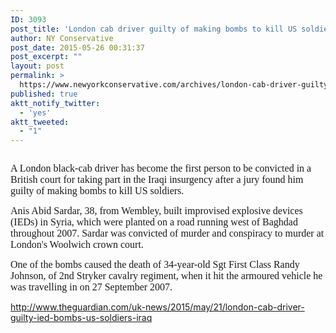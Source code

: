 ```yaml
---
ID: 3093
post_title: 'London cab driver guilty of making bombs to kill US soldiers #WakeUpUK #WakeUpAmerica'
author: NY Conservative
post_date: 2015-05-26 00:31:37
post_excerpt: ""
layout: post
permalink: >
  https://www.newyorkconservative.com/archives/london-cab-driver-guilty-of-making-bombs-to-kill-us-soldiers-wakeupuk-wakeupamerica/
published: true
aktt_notify_twitter:
  - 'yes'
aktt_tweeted:
  - "1"
---
```

<p><img src="http://www.newyorkconservative.com/wp-content/uploads/2015/05/052615_0431_Londoncabdr1.jpg" alt=""/>
	</p><p><span style="font-family:Times New Roman; font-size:12pt">A London black-cab driver has become the first person to be convicted in a British court for taking part in the Iraqi insurgency after a jury found him guilty of making bombs to kill US soldiers.
</span></p><p><span style="font-family:Times New Roman; font-size:12pt">Anis Abid Sardar, 38, from Wembley, built improvised explosive devices (IEDs) in Syria, which were planted on a road running west of Baghdad throughout 2007. Sardar was convicted of murder and conspiracy to murder at London's Woolwich crown court.
</span></p><p><span style="font-family:Times New Roman; font-size:12pt">One of the bombs caused the death of 34-year-old Sgt First Class Randy Johnson, of 2nd Stryker cavalry regiment, when it hit the armoured vehicle he was travelling in on 27 September 2007.
</span></p><p><a href="http://www.theguardian.com/uk-news/2015/may/21/london-cab-driver-guilty-ied-bombs-us-soldiers-iraq">http://www.theguardian.com/uk-news/2015/may/21/london-cab-driver-guilty-ied-bombs-us-soldiers-iraq</a>
	</p>
